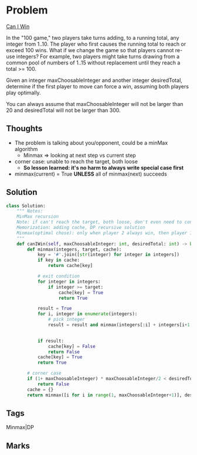 # Problem
[Can I Win](https://leetcode.com/problems/can-i-win)

In the "100 game," two players take turns adding, to a running total, any integer from 1..10. The player who first causes the running total to reach or exceed 100 wins.
What if we change the game so that players cannot re-use integers?
For example, two players might take turns drawing from a common pool of numbers of 1..15 without replacement until they reach a total >= 100.

Given an integer maxChoosableInteger and another integer desiredTotal, determine if the first player to move can force a win, assuming both players play optimally.

You can always assume that maxChoosableInteger will not be larger than 20 and desiredTotal will not be larger than 300.
## Thoughts
- The problem is talking about you/opponent, could be a minMax algorithm
  - Minmax => looking at next step vs current step 
- corner case: unable to reach the target, both loose
  - __So lesson learned: it's no harm to always write special case first__
- minmax(current) = True **UNLESS** all of minmax(next) succeeds

## Solution
```python
class Solution:
    """ Notes:
    MinMax recursion
    Note: if can't reach the target, both loose, don't even need to consider the minmax. this is a special case.
    Memorization: adding cache, DP recursive solution
    Minmax(optimal chose): only when player 2 always win, then player 1 will loose, as long as player 2 lose on one choice, player 1 will select that
    """    
    def canIWin(self, maxChoosableInteger: int, desiredTotal: int) -> bool:
        def minmax(integers, target, cache):
            key = '#'.join([str(integer) for integer in integers])
            if key in cache:
                return cache[key]

            # exit condition
            for integer in integers:
                if integer >= target:
                    cache[key] = True
                    return True

            result = True
            for i, integer in enumerate(integers):
                # pick integer
                result = result and minmax(integers[:i] + integers[i+1:], target - integer, cache)

            
            if result:
                cache[key] = False
                return False
            cache[key] = True
            return True

        # corner case
        if (1+ maxChoosableInteger) * maxChoosableInteger/2 < desiredTotal:
            return False 
        cache = {}
        return minmax([i for i in range(1, maxChoosableInteger+1)], desiredTotal, cache)
```
## Tags
Minmax|DP
## Marks
[comment]: <timestamp:2019-06-09>
